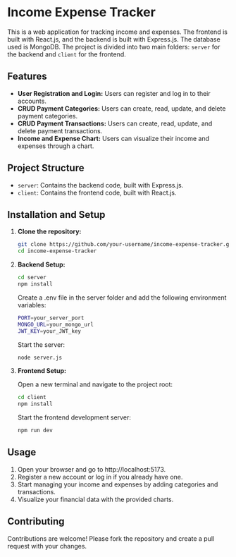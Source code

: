 # Income Expense Tracker

This is a web application for tracking income and expenses. The frontend is built with React.js, and the backend is built with Express.js. The database used is MongoDB. The project is divided into two main folders: `server` for the backend and `client` for the frontend.

## Features

- **User Registration and Login:** Users can register and log in to their accounts.
- **CRUD Payment Categories:** Users can create, read, update, and delete payment categories.
- **CRUD Payment Transactions:** Users can create, read, update, and delete payment transactions.
- **Income and Expense Chart:** Users can visualize their income and expenses through a chart.

## Project Structure

- `server`: Contains the backend code, built with Express.js.
- `client`: Contains the frontend code, built with React.js.

## Installation and Setup

1. **Clone the repository:**
   ```bash
   git clone https://github.com/your-username/income-expense-tracker.git
   cd income-expense-tracker
2. **Backend Setup:**
    ```bash
    cd server
    npm install
    ```
    Create a .env file in the server folder and add the following environment variables:
    ```bash
    PORT=your_server_port
    MONGO_URL=your_mongo_url
    JWT_KEY=your_JWT_key
    ```
    Start the server:
    ```bash
    node server.js

3. **Frontend Setup:**
    
    Open a new terminal and navigate to the project root:
    ```bash
    cd client
    npm install
    ```
    Start the frontend development server:
    ```bash
    npm run dev
    ```

## Usage
1. Open your browser and go to http://localhost:5173.
2. Register a new account or log in if you already have one.
3. Start managing your income and expenses by adding categories and transactions.
4. Visualize your financial data with the provided charts.

## Contributing
Contributions are welcome! Please fork the repository and create a pull request with your changes.